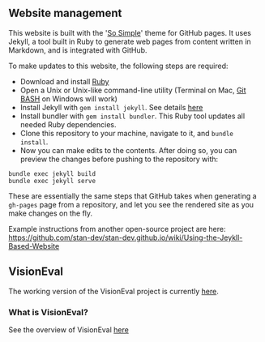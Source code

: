 ## Website management

This website is built with the '[So Simple](https://github.com/mmistakes/so-simple-theme)' theme for GitHub pages. It uses Jekyll, a tool built in Ruby to generate web pages from content written in Markdown, and is integrated with GitHub.

To make updates to this website, the following steps are required:
 - Download and install [Ruby](https://rubyinstaller.org/downloads/)
 - Open a Unix or Unix-like command-line utility (Terminal on Mac, [Git BASH](http://gitforwindows.org/) on Windows will work)
 - Install Jekyll with `gem install jekyll`. See details [here](https://jekyllrb.com/docs/installation)
 - Install bundler with `gem install bundler`. This Ruby tool updates all needed Ruby dependencies.
 - Clone this repository to your machine, navigate to it, and `bundle install`.
 - Now you can make edits to the contents. After doing so, you can preview the changes before pushing to the repository with:

```
bundle exec jekyll build
bundle exec jekyll serve
```
These are essentially the same steps that GitHub takes when generating a `gh-pages` page from a repository, and let you see the rendered site as you make changes on the fly.
  
Example instructions from another open-source project are here:
https://github.com/stan-dev/stan-dev.github.io/wiki/Using-the-Jeykll-Based-Website



## VisionEval

The working version of the VisionEval project is currently [here](https://github.com/visioneval/VisionEval).

### What is VisionEval?

See the overview of VisionEval [here](http://VisionEval.org/)

